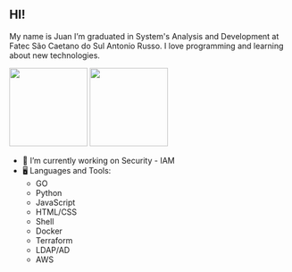 ## HI!
My name is Juan I’m graduated in System's Analysis and Development at Fatec São Caetano do Sul Antonio Russo. I love programming and learning about new technologies.
 <div>
  <img height="140em" src="https://github-readme-stats.vercel.app/api?username=JuanCsrl&show_icons=true&theme=dracula&include_all_commits=true&count_private=true"/>
  <img height="140em" src="https://github-readme-stats.vercel.app/api/top-langs/?username=JuanCsrl&layout=compact&langs_count=10&theme=dracula"/>
</div>

- 🔭 I’m currently working on Security - IAM
- 🖥️ Languages and Tools:
  - GO
  - Python
  - JavaScript
  - HTML/CSS
  - Shell
  - Docker
  - Terraform
  - LDAP/AD
  - AWS

